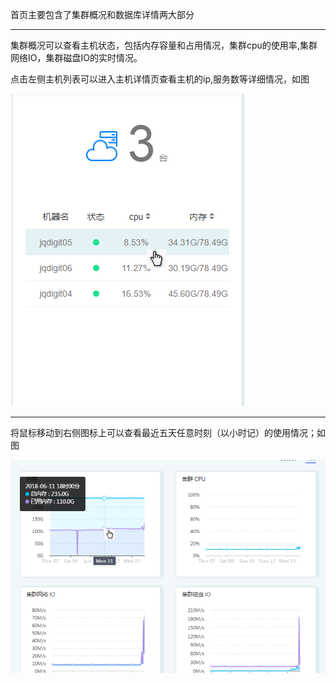 首页主要包含了集群概况和数据库详情两大部分

---

集群概况可以查看主机状态，包括内存容量和占用情况，集群cpu的使用率,集群网络IO，集群磁盘IO的实时情况。

点击左侧主机列表可以进入主机详情页查看主机的ip,服务数等详细情况，如图

![](/assets/首页.png)

---

将鼠标移动到右侧图标上可以查看最近五天任意时刻（以小时记）的使用情况；如图

![](/assets/首页图标.png)

